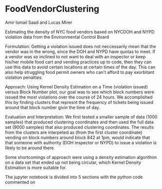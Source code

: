 # FoodVendorClustering
Amir Ismail Saad and Lucas Mirer

Estimating the density of NYC food vendors based on NYCDOH and NYPD violation data from the Environmental Control Board

Formulation:
Getting a violation issued does not neccessarily mean that the vendor was in the wrong, since the DOH and NYPD have quotas to meet.
If a vendor was so inclined to not want to deal with an inspector or keep his/her mobile food cart and vending practices up to code, then they can use this data to avoid certain locations at certain times of the day. This can also help struggling food permit owners who can't afford to pay exorbitant violation penalties.

Approach:
Using Kernel Density Estimation on a Time (violation issued) versus Block Number plot, our goal was to see which block numbers were issued the most violations over the course of 24 hours. We accomplished this by finding clusters that represnt the frequency of tickets being issued around that block number givin the time of day.

Evaluation and Interpretation:
We first tested a smaller sample of data (1000 samples) that produced clustering coordinates and then used the full data set (9000 samples) that also produced clustering coordinates.
The results from the clusters are interpeted as (from the first cluster coordinate) vending on block numbers around block 842 at 1pm, would indicate that that someone with authority (DOH inspector or NYPD) to issue a violation is likely to be around there. 

Some shortcomings of approach were using a density estimation algorithim on a data set that ended up not being circular, which Kernel Density Estimation is more suitable for. 

The jupyter notebook is divided into 5 sections with the python code commented on


